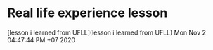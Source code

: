# Real life experience lesson

[lesson i learned from UFLL](lesson i learned from UFLL) Mon Nov  2 04:47:44 PM +07 2020

